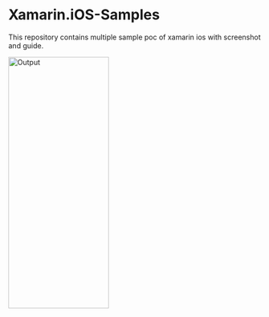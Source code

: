# Xamarin.iOS-Samples
This repository contains multiple sample poc of xamarin ios with screenshot and guide.



<img src="https://github.com/logeshpalani98/Xamarin.iOS-Samples/blob/master/ChildViewControlleriOSDemo/Screenshot/ChildViewControllerTabPage.gif" alt="Output" style="width:200px;height:500px;">
